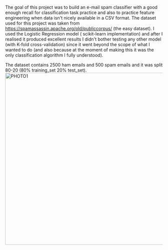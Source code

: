 The goal of this project was to build an e-mail spam classifier with a good enough recall for classification task practice and also to practice feature engineering when data isn't nicely available in a CSV format.
The dataset used for this project was taken from https://spamassassin.apache.org/old/publiccorpus/ (the easy dataset).
I used the Logistic Regression model ( scikit-learn implementation) and after I realised it produced excellent results I didn't bother testing any other model (with K-fold cross-validation) since it went beyond the scope of what I wanted to do (and also because at the moment of making this it was the only classification algorithm I fully understood).

The dataset contains 2500 ham emails and 500 spam emails and it was split 80-20 (80% training_set 20% test_set). 
<img width="1327" height="549" alt="PHOTO1" src="https://github.com/user-attachments/assets/00e43b62-aa01-4a51-becf-ab943c2078d1" />

